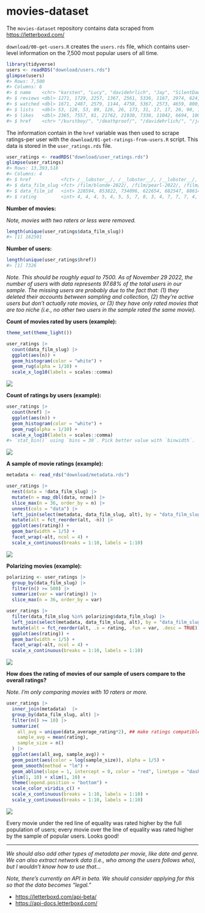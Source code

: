 
<!-- README.md is generated from README.Rmd. Please edit that file -->

# movies-dataset

<!-- badges: start -->
<!-- badges: end -->

The `movies-dataset` repository contains data scraped from
<https://letterboxd.com/>

`download/00-get-users.R` creates the `users.rds` file, which contains
user-level information on the 7,500 most popular users of all time.

``` r
library(tidyverse)
users <- readRDS("download/users.rds")
glimpse(users)
#> Rows: 7,500
#> Columns: 6
#> $ name    <chr> "karsten", "Lucy", "davidehrlich", "Jay", "SilentDawn", "matt …
#> $ reviews <dbl> 1271, 1729, 2257, 1367, 2561, 5336, 1167, 2974, 624, 561, 2076…
#> $ watched <dbl> 1671, 2487, 2579, 1144, 4758, 5367, 2573, 4659, 800, 2479, 402…
#> $ lists   <dbl> 53, 128, 53, 89, 126, 26, 173, 31, 17, 17, 26, 90, 14, 168, 18…
#> $ likes   <dbl> 2365, 7557, 81, 21762, 21930, 7338, 11042, 6694, 1009, 7130, 3…
#> $ href    <chr> "/kurstboy/", "/deathproof/", "/davidehrlich/", "/jay/", "/sil…
```

The information contain in the `href` variable was then used to scrape
ratings-per user with the `download/01-get-ratings-from-users.R` script.
This data is stored in the `user_ratings.rds` file.

``` r
user_ratings <- readRDS("download/user_ratings.rds")
glimpse(user_ratings)
#> Rows: 13,393,518
#> Columns: 4
#> $ href           <fct> /__lobster__/, /__lobster__/, /__lobster__/, /__lobster…
#> $ data_film_slug <fct> /film/blonde-2022/, /film/pearl-2022/, /film/tar-2022/,…
#> $ data_film_id   <int> 228594, 853822, 734096, 622654, 682547, 886145, 658830,…
#> $ rating         <int> 4, 4, 4, 5, 4, 5, 5, 7, 8, 3, 4, 7, 7, 7, 4, 5, 6, 8, 4…
```

**Number of movies:**

*Note, movies with two raters or less were removed.*

``` r
length(unique(user_ratings$data_film_slug))
#> [1] 162501
```

**Number of users:**

``` r
length(unique(user_ratings$href))
#> [1] 7326
```

*Note. This should be roughly equal to 7500. As of November 29 2022, the
number of users with data represents 97.68% of the total users in our
sample. The missing users are probably due to the fact that: (1) they
deleted their accounts between sampling and collection, (2) they’re
active users but don’t actually rate movies, or (3) they have only rated
movies that are too niche (i.e., no other two users in the sample rated
the same movie).*

**Count of movies rated by users (example):**

``` r
theme_set(theme_light())

user_ratings |> 
  count(data_film_slug) |> 
  ggplot(aes(n)) + 
  geom_histogram(color = "white") + 
  geom_rug(alpha = 1/10) + 
  scale_x_log10(labels = scales::comma) 
```

![](README_files/figure-gfm/movie-raters-1.png)<!-- -->

**Count of ratings by users (example):**

``` r
user_ratings |> 
  count(href) |> 
  ggplot(aes(n)) + 
  geom_histogram(color = "white") + 
  geom_rug(alpha = 1/10) + 
  scale_x_log10(labels = scales::comma) 
#> `stat_bin()` using `bins = 30`. Pick better value with `binwidth`.
```

![](README_files/figure-gfm/unnamed-chunk-6-1.png)<!-- -->

**A sample of movie ratings (example):**

``` r
metadata <- read_rds("download/metadata.rds")

user_ratings |> 
  nest(data = !data_film_slug) |> 
  mutate(n = map_dbl(data, nrow)) |> 
  slice_max(n = 36, order_by = n) |> 
  unnest(cols = "data") |> 
  left_join(select(metadata, data_film_slug, alt), by = "data_film_slug") |> 
  mutate(alt = fct_reorder(alt, -n)) |>
  ggplot(aes(rating)) + 
  geom_bar(width = 1/5) + 
  facet_wrap(~alt, ncol = 4) +
  scale_x_continuous(breaks = 1:10, labels = 1:10)
```

![](README_files/figure-gfm/movie-ratings-1.png)<!-- -->

**Polarizing movies (example):**

``` r
polarizing <- user_ratings |> 
  group_by(data_film_slug) |> 
  filter(n() >= 500) |>
  summarize(var = var(rating)) |> 
  slice_max(n = 36, order_by = var)

user_ratings |> 
  filter(data_film_slug %in% polarizing$data_film_slug) |> 
  left_join(select(metadata, data_film_slug, alt), by = "data_film_slug") |> 
  mutate(alt = fct_reorder(alt, .x = rating, .fun = var, .desc = TRUE)) |>
  ggplot(aes(rating)) + 
  geom_bar(width = 1/5) + 
  facet_wrap(~alt, ncol = 4) +
  scale_x_continuous(breaks = 1:10, labels = 1:10)
```

![](README_files/figure-gfm/polarizing-1.png)<!-- -->

**How does the rating of movies of our sample of users compare to the
overall ratings?**

*Note. I’m only comparing movies with 10 raters or more.*

``` r
user_ratings |> 
  inner_join(metadata)  |> 
  group_by(data_film_slug, alt) |> 
  filter(n() >= 10) |> 
  summarize(
    all_avg = unique(data_average_rating*2), ## make ratings compatible
    sample_avg = mean(rating), 
    sample_size = n()
  ) |> 
  ggplot(aes(all_avg, sample_avg)) + 
  geom_point(aes(color = log(sample_size)), alpha = 1/5) + 
  geom_smooth(method = "lm") + 
  geom_abline(slope = 1, intercept = 0, color = "red", linetype = "dashed") + 
  ylim(1, 10) + xlim(1, 10) + 
  theme(legend.position = "bottom") +
  scale_color_viridis_c() +
  scale_x_continuous(breaks = 1:10, labels = 1:10) +
  scale_y_continuous(breaks = 1:10, labels = 1:10)
```

![](README_files/figure-gfm/comparison-1.png)<!-- -->

Every movie under the red line of equality was rated higher by the full
population of users; every movie over the line of equality was rated
higher by the sample of popular users. Looks good!

------------------------------------------------------------------------

*We should also add other types of metadata per movie, like date and
genre. We can also extract network data (i.e., who among the users
follows who), but I wouldn’t know how to use that…*

*Note, there’s currently an API in beta. We should consider applying for
this so that the data becomes “legal.”*

-   <https://letterboxd.com/api-beta/>
-   <https://api-docs.letterboxd.com/>
